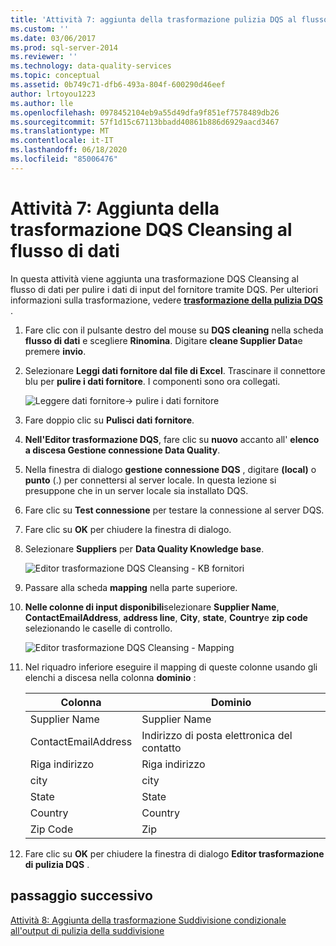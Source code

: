 ```yaml
---
title: 'Attività 7: aggiunta della trasformazione pulizia DQS al flusso di dati | Microsoft Docs'
ms.custom: ''
ms.date: 03/06/2017
ms.prod: sql-server-2014
ms.reviewer: ''
ms.technology: data-quality-services
ms.topic: conceptual
ms.assetid: 0b749c71-dfb6-493a-804f-600290d46eef
author: lrtoyou1223
ms.author: lle
ms.openlocfilehash: 0978452104eb9a55d49dfa9f851ef7578489db26
ms.sourcegitcommit: 57f1d15c67113bbadd40861b886d6929aacd3467
ms.translationtype: MT
ms.contentlocale: it-IT
ms.lasthandoff: 06/18/2020
ms.locfileid: "85006476"
---
```

# <a name="task-7-adding-dqs-cleansing-transform-to-the-data-flow"></a>Attività 7: Aggiunta della trasformazione DQS Cleansing al flusso di dati
  In questa attività viene aggiunta una trasformazione DQS Cleansing al flusso di dati per pulire i dati di input del fornitore tramite DQS. Per ulteriori informazioni sulla trasformazione, vedere **[trasformazione della pulizia DQS](https://msdn.microsoft.com/library/ee677619.aspx)** .  
  
1.  Fare clic con il pulsante destro del mouse su **DQS cleaning** nella scheda **flusso di dati** e scegliere **Rinomina**. Digitare **cleane Supplier Data**e premere **invio**.  
  
2.  Selezionare **Leggi dati fornitore dal file di Excel**. Trascinare il connettore blu per **pulire i dati fornitore**. I componenti sono ora collegati.  
  
     ![Leggere dati fornitore-> pulire i dati fornitore](../../2014/tutorials/media/et-addingdqscleansingtransformtothedataflow-01.jpg "Leggi dati fornitore -> Pulisci dati fornitore")  
  
3.  Fare doppio clic su **Pulisci dati fornitore**.  
  
4.  **Nell'Editor trasformazione DQS**, fare clic su **nuovo** accanto all' **elenco a discesa Gestione connessione Data Quality**.  
  
5.  Nella finestra di dialogo **gestione connessione DQS** , digitare **(local)** o **punto** (.) per connettersi al server locale. In questa lezione si presuppone che in un server locale sia installato DQS.  
  
6.  Fare clic su **Test connessione** per testare la connessione al server DQS.  
  
7.  Fare clic su **OK** per chiudere la finestra di dialogo.  
  
8.  Selezionare **Suppliers** per **Data Quality Knowledge base**.  
  
     ![Editor trasformazione DQS Cleansing - KB fornitori](../../2014/tutorials/media/et-addingdqscleansingtransformtothedataflow-02.jpg "Editor trasformazione DQS Cleansing - KB fornitori")  
  
9. Passare alla scheda **mapping** nella parte superiore.  
  
10. **Nelle colonne di input disponibili**selezionare **Supplier Name**, **ContactEmailAddress**, **address line**, **City**, **state**, **Country**e **zip code** selezionando le caselle di controllo.  
  
     ![Editor trasformazione DQS Cleansing - Mapping](../../2014/tutorials/media/et-addingdqscleansingtransformtothedataflow-03.jpg "Editor trasformazione DQS Cleansing - Mapping")  
  
11. Nel riquadro inferiore eseguire il mapping di queste colonne usando gli elenchi a discesa nella colonna **dominio** :  
  
    |Colonna|Dominio|  
    |------------|------------|  
    |Supplier Name|Supplier Name|  
    |ContactEmailAddress|Indirizzo di posta elettronica del contatto|  
    |Riga indirizzo|Riga indirizzo|  
    |city|city|  
    |State|State|  
    |Country|Country|  
    |Zip Code|Zip|  
  
12. Fare clic su **OK** per chiudere la finestra di dialogo **Editor trasformazione di pulizia DQS** .  
  
## <a name="next-step"></a>passaggio successivo  
 [Attività 8: Aggiunta della trasformazione Suddivisione condizionale all'output di pulizia della suddivisione](../../2014/tutorials/task-8-adding-conditional-split-transform-to-split-cleansing-output.md)  
  
  
